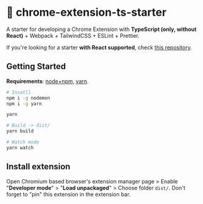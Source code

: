 # 🚙 chrome-extension-ts-starter

A starter for developing a Chrome Extension with __TypeScript (only, without React)__ + Webpack + TailwindCSS + ESLint + Prettier.

If you're looking for a starter **with React supported**, check [this repository](https://github.com/dinhanhthi/react-ts-tailwind-starter).

## Getting Started

**Requirements**: [node+npm](https://github.com/nvm-sh/nvm), [yarn](https://classic.yarnpkg.com/lang/en/docs/install/).

```bash
# Insatll
npm i -g nodemon
npm i -g yarn

yarn

# Build -> dist/
yarn build

# Watch mode
yarn watch
```

## Install extension

Open Chromium based browser's extension manager page > Enable "**Developer mode**" > "**Load unpackaged**" > Choose folder `dist/`. Don't forget to "pin" this extension in the extension bar.

